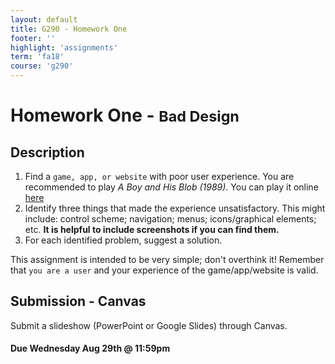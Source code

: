 ```yaml
---
layout: default
title: G290 - Homework One
footer: ''
highlight: 'assignments'
term: 'fa18'
course: 'g290'
---
```

# Homework One - <small>Bad Design</small>
## Description
1. Find a `game, app, or website` with poor user experience. You are recommended to play _A Boy and His Blob (1989)_. You can play it online [here](http://www.8bbit.com/play/boy/150)
2. Identify three things that made the experience unsatisfactory. This might include: control scheme; navigation; menus; icons/graphical elements; etc. __It is helpful to include screenshots if you can find them.__
3. For each identified problem, suggest a solution.

This assignment is intended to be very simple; don't overthink it! Remember that `you are a user` and your experience of the game/app/website is valid.


## Submission - Canvas
Submit a slideshow (PowerPoint or Google Slides) through Canvas.

#### **Due Wednesday Aug 29th @ 11:59pm**